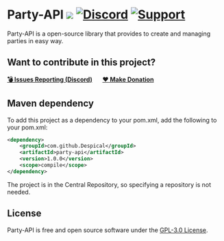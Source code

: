 # Party-API [![](https://img.shields.io/badge/javadocs-latest-red.svg)](https://javadoc.io/doc/com.github.Despical/party-api/latest/index.html) [![Discord](https://img.shields.io/discord/719922452259668000.svg?color=7289DA&label=discord)](https://discord.gg/Vhyy4HA) [![Support](https://img.shields.io/badge/Patreon-Support-orange.svg?logo=Patreon)](https://patreon.com/despical)
Party-API is a open-source library that provides to create and managing parties in easy way.

## Want to contribute in this project?
[**💣 Issues Reporting (Discord)**](https://discordapp.com/invite/Vhyy4HA)&nbsp;&nbsp;&nbsp;&nbsp;&nbsp;&nbsp;[**❤ Make Donation**](https://www.patreon.com/despical)

## Maven dependency
To add this project as a dependency to your pom.xml, add the following to your pom.xml:
```XML
<dependency>
    <groupId>com.github.Despical</groupId>
    <artifactId>party-api</artifactId>
    <version>1.0.0</version>
    <scope>compile</scope>
</dependency>
```

The project is in the Central Repository, so specifying a repository is not needed.

## License
Party-API is free and open source software under the [GPL-3.0 License](https://github.com/Despical/PartyAPI/blob/main/LICENSE).